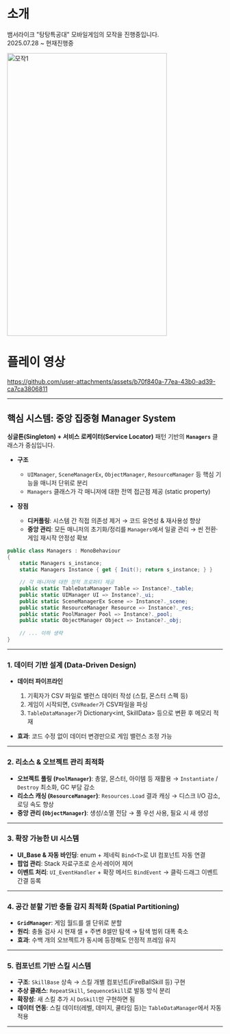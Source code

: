 # 소개
뱀서라이크 "탕탕특공대" 모바일게임의 모작을 진행중입니다.  
2025.07.28 ~ 현재진행중

<img width="373" height="659" alt="모작1" src="https://github.com/user-attachments/assets/f75a70fc-635b-4c56-bf40-b6719132712e" />

# 플레이 영상 
https://github.com/user-attachments/assets/b70f840a-77ea-43b0-ad39-ca7ca3806811

---
## 핵심 시스템: 중앙 집중형 Manager System

**싱글톤(Singleton) + 서비스 로케이터(Service Locator)** 패턴 기반의 **`Managers`** 클래스가 중심입니다.

* **구조**

  * `UIManager`, `SceneManagerEx`, `ObjectManager`, `ResourceManager` 등 핵심 기능을 매니저 단위로 분리
  * `Managers` 클래스가 각 매니저에 대한 전역 접근점 제공 (static property)
* **장점**

  * **디커플링**: 시스템 간 직접 의존성 제거 → 코드 유연성 & 재사용성 향상
  * **중앙 관리**: 모든 매니저의 초기화/정리를 `Managers`에서 일괄 관리 → 씬 전환·게임 재시작 안정성 확보

```C#
public class Managers : MonoBehaviour
{
    static Managers s_instance;
    static Managers Instance { get { Init(); return s_instance; } }

    // 각 매니저에 대한 정적 프로퍼티 제공
    public static TableDataManager Table => Instance?._table;
    public static UIManager UI => Instance?._ui;
    public static SceneManagerEx Scene => Instance?._scene;
    public static ResourceManager Resource => Instance?._res;
    public static PoolManager Pool => Instance?._pool;
    public static ObjectManager Object => Instance?._obj;
    
    // ... 이하 생략
}
```
---

### 1. 데이터 기반 설계 (Data-Driven Design)

* **데이터 파이프라인**

  1. 기획자가 CSV 파일로 밸런스 데이터 작성 (스킬, 몬스터 스펙 등)
  2. 게임이 시작되면, `CSVReader`가  CSV파일을 파싱
  3. `TableDataManager`가 Dictionary\<int, SkillData> 등으로 변환 후 메모리 적재
* **효과**: 코드 수정 없이 데이터 변경만으로 게임 밸런스 조정 가능

---

### 2. 리소스 & 오브젝트 관리 최적화

* **오브젝트 풀링 (`PoolManager`)**: 총알, 몬스터, 아이템 등 재활용 → `Instantiate` / `Destroy` 최소화, GC 부담 감소
* **리소스 캐싱 (`ResourceManager`)**: `Resources.Load` 결과 캐싱 → 디스크 I/O 감소, 로딩 속도 향상
* **중앙 관리 (`ObjectManager`)**: 생성/소멸 전담 → 풀 우선 사용, 필요 시 새 생성

---

### 3. 확장 가능한 UI 시스템

* **UI\_Base & 자동 바인딩**: enum + 제네릭 `Bind<T>`로 UI 컴포넌트 자동 연결
* **팝업 관리**: Stack 자료구조로 순서·레이어 제어
* **이벤트 처리**: `UI_EventHandler` + 확장 메서드 `BindEvent` → 클릭·드래그 이벤트 간결 등록

---

### 4. 공간 분할 기반 충돌 감지 최적화 (Spatial Partitioning)

* **`GridManager`**: 게임 월드를 셀 단위로 분할
* **원리**: 충돌 검사 시 현재 셀 + 주변 8셀만 탐색 → 탐색 범위 대폭 축소
* **효과**: 수백 개의 오브젝트가 동시에 등장해도 안정적 프레임 유지

---

### 5. 컴포넌트 기반 스킬 시스템

* **구조**: `SkillBase` 상속 → 스킬 개별 컴포넌트(FireBallSkill 등) 구현
* **추상 클래스**: `RepeatSkill`, `SequenceSkill`로 발동 방식 분리
* **확장성**: 새 스킬 추가 시 `DoSkill`만 구현하면 됨
* **데이터 연동**: 스킬 데이터(레벨, 데미지, 쿨타임 등)는 `TableDataManager`에서 자동 적용

---


